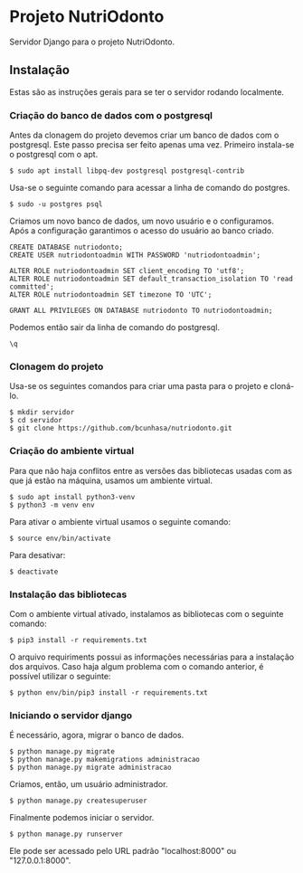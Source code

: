 # Projeto NutriOdonto

Servidor Django para o projeto NutriOdonto.

## Instalação

Estas são as instruções gerais para se ter o servidor rodando localmente.

### Criação do banco de dados com o postgresql

Antes da clonagem do projeto devemos criar um banco de dados com o postgresql. Este passo precisa ser feito apenas uma vez. Primeiro instala-se o postgresql com o apt.

```
$ sudo apt install libpq-dev postgresql postgresql-contrib
```

Usa-se o seguinte comando para acessar a linha de comando do postgres.

```
$ sudo -u postgres psql
```

Criamos um novo banco de dados, um novo usuário e o configuramos. Após a configuração garantimos o acesso do usuário ao banco criado.

```
CREATE DATABASE nutriodonto;
CREATE USER nutriodontoadmin WITH PASSWORD 'nutriodontoadmin';

ALTER ROLE nutriodontoadmin SET client_encoding TO 'utf8';
ALTER ROLE nutriodontoadmin SET default_transaction_isolation TO 'read committed';
ALTER ROLE nutriodontoadmin SET timezone TO 'UTC';

GRANT ALL PRIVILEGES ON DATABASE nutriodonto TO nutriodontoadmin;
```

Podemos então sair da linha de comando do postgresql.

```
\q
```

### Clonagem do projeto

Usa-se os seguintes comandos para criar uma pasta para o projeto e cloná-lo.

```
$ mkdir servidor
$ cd servidor
$ git clone https://github.com/bcunhasa/nutriodonto.git
```

### Criação do ambiente virtual

Para que não haja conflitos entre as versões das bibliotecas usadas com as que já estão na máquina, usamos um ambiente virtual.

```
$ sudo apt install python3-venv
$ python3 -m venv env
```

Para ativar o ambiente virtual usamos o seguinte comando:

```
$ source env/bin/activate
```

Para desativar:

```
$ deactivate
```

### Instalação das bibliotecas

Com o ambiente virtual ativado, instalamos as bibliotecas com o seguinte comando:

```
$ pip3 install -r requirements.txt
```

O arquivo requiriments possui as informações necessárias para a instalação dos arquivos. Caso haja algum problema com o comando anterior, é possível utilizar o seguinte:

```
$ python env/bin/pip3 install -r requirements.txt
```

### Iniciando o servidor django

É necessário, agora, migrar o banco de dados.

```
$ python manage.py migrate
$ python manage.py makemigrations administracao
$ python manage.py migrate administracao
```

Criamos, então, um usuário administrador.

```
$ python manage.py createsuperuser
```

Finalmente podemos iniciar o servidor.

```
$ python manage.py runserver
```

Ele pode ser acessado pelo URL padrão "localhost:8000" ou "127.0.0.1:8000".
